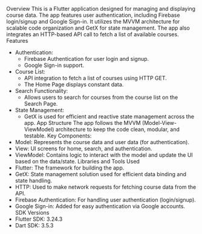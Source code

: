 Overview
This is a Flutter application designed for managing and displaying course data. The app features user authentication, including Firebase login/signup and Google Sign-in. It utilizes the MVVM architecture for scalable code organization and GetX for state management. The app also integrates an HTTP-based API call to fetch a list of available courses.
Features
* Authentication:
    * Firebase Authentication for user login and signup.
    * Google Sign-in support.
* Course List:
    * API integration to fetch a list of courses using HTTP GET.
    * The Home Page displays constant data.
* Search Functionality:
    * Allows users to search for courses from the course list on the Search Page.
* State Management:
    * GetX is used for efficient and reactive state management across the app.
App Structure
The app follows the MVVM (Model-View-ViewModel) architecture to keep the code clean, modular, and testable.
Key Components:
* Model: Represents the course data and user data (for authentication).
* View: UI screens for home, search, and authentication.
* ViewModel: Contains logic to interact with the model and update the UI based on the data/state.
Libraries and Tools Used
* Flutter: The framework for building the app.
* GetX: State management solution used for efficient data binding and state handling.
* HTTP: Used to make network requests for fetching course data from the API.
* Firebase Authentication: For handling user authentication (login/signup).
* Google Sign-in: Added for easy authentication via Google accounts.
SDK Versions
* Flutter SDK: 3.24.3
* Dart SDK: 3.5.3
